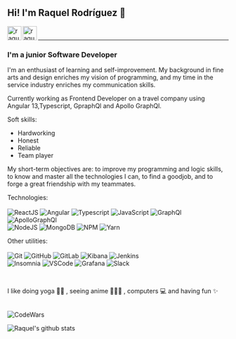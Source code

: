 
## Hi! I'm Raquel Rodríguez 🌼 

[<img align='left' alt=' raquelrodriguez | LinkedIn' width='32px' src='https://iconmonstr.com/wp-content/g/gd/makefg.php?i=../releases/preview/2012/png/iconmonstr-linkedin-3.png&r=0&g=0&b=0'/>][linkedin]
[<img align='left' alt=' raquelrodriguez | Gmail' width='32px' src='https://cdns.iconmonstr.com/wp-content/releases/preview/2018/240/iconmonstr-gmail-1.png' />][Gmail]


<br/><hr>

### I'm a junior Software Developer
I'm an enthusiast of learning and self-improvement. My background in fine arts and design enriches my vision of programming, and my time in the service industry enriches my communication skills.

Currently working as Frontend Developer on a travel company using Angular 13,Typescript, GpraphQl and Apollo GraphQl.


Soft skills:
* Hardworking 
* Honest 
* Reliable 
* Team player

My short-term objectives are: to improve my programming and logic skills, to know and master all the technologies I can, to find a goodjob, and to forge a great friendship with my teammates.

Technologies:
<br/>
<br/>
<img alt='ReactJS' src='https://img.shields.io/badge/-ReactJS-51CBF2?style=flat&logo=react&logoColor=white' />
<img alt='Angular' src='https://img.shields.io/badge/Angular-DD0031?style=flat&logo=angular&logoColor=white' />
<img alt='Typescript' src='https://img.shields.io/badge/TypeScript-007ACC?style=flat&logo=typescript&logoColor=white' />
<img alt='JavaScript' src='https://img.shields.io/badge/-Javascript-F7DF1E?logo=javascript&logoColor=white&style=plastic' />
<img alt='GraphQl' src='https://img.shields.io/badge/GraphQl-E10098?style=flat&logo=graphql&logoColor=white' />
<img alt='ApolloGraphQl' src='https://img.shields.io/badge/Apollo%20GraphQL-311C87?&style=flat=Apollo%20GraphQL&logoColor=white' />
<br/>
<img alt='NodeJS' src='https://img.shields.io/badge/-NodeJs-339933?logo=Nodejs&logoColor=white&style=plastic' />
<img alt='MongoDB' src='http://img.shields.io/badge/-MongoDB-47A248?style=flat&logo=mongodb&logoColor=white&style=plastic' />
<img alt='NPM' src='https://img.shields.io/badge/-NPM-CB3837?style=flat&logo=npm&logoColor=white&style=plastic' />
<img alt='Yarn' src='https://img.shields.io/badge/Yarn-2C8EBB?style=flat&logo=yarn&logoColor=white' />

Other utilities:
<br/>
<br/>
<img alt='Git' src='https://img.shields.io/badge/-Git-F05032?logo=git&logoColor=white&style=plastic' />
<img alt='GitHub' src='https://img.shields.io/badge/-Github-181717?style=flat&logo=github&logoColor=white&style=plastic' />
<img alt='GitLab' src='https://img.shields.io/badge/GitLab-330F63?style=flat&logo=gitlab&logoColor=white' />
<img alt='Kibana' src='https://img.shields.io/badge/Kibana-005571?style=flat&logo=Kibana&logoColor=white' />
<img alt='Jenkins' src='https://img.shields.io/badge/-Slack-4A154B?style=flat&logo=slack&logoColor=white&style=plastic' />
<br/>
<img alt='Insomnia' src='https://img.shields.io/badge/Insomnia-5849be?style=flat&logo=Insomnia&logoColor=white' />
<img alt='VSCode' src='https://img.shields.io/badge/-VSCode-007ACC?style=flat&logo=visual-studio-code&logoColor=white&style=plastic' />
<img alt='Grafana' src='https://img.shields.io/badge/Grafana-F2F4F9?style=flat&logo=grafana&logoColor=orange&labelColor=F2F4F9' />
<img alt='Slack' src='https://img.shields.io/badge/-Slack-4A154B?style=flat&logo=slack&logoColor=white&style=plastic' />

<br/>

I like doing yoga 🧘‍♀️ , seeing anime 👩🏻‍💻 , computers 💻 and having fun ✨
<br/>
<br/>

<img alt='CodeWars' src='https://www.codewars.com/users/srtamaciel/badges/large' />


![Raquel's github stats](https://github-readme-stats.vercel.app/api?username=srtamaciel&theme=material-palenight&show_icons=true)  

[linkedin]: https://www.linkedin.com/in/raquel-rodriguez-diaz/
[Gmail]: mailto:srtademaciel@gmail.com



<!--
**srtamaciel/srtamaciel** is a ✨ _special_ ✨ repository because its `README.md` (this file) appears on your GitHub profile.

Here are some ideas to get you started:

- 🔭 I’m currently working on ...
- 🌱 I’m currently learning ...
- 👯 I’m looking to collaborate on ...
- 🤔 I’m looking for help with ...
- 💬 Ask me about ...
- 📫 How to reach me: ...
- 😄 Pronouns: ...
- ⚡ Fun fact: ...
-->
